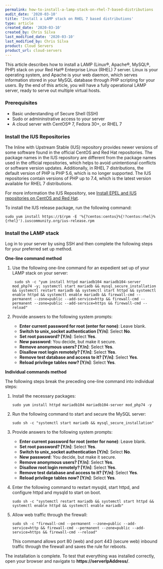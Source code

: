 ```yaml
---
permalink: how-to-install-a-lamp-stack-on-rhel-7-based-distributions
audit_date: '2020-03-10'
title: 'Install a LAMP stack on RHEL 7 based distributions'
type: article
created_date: '2020-03-10'
created_by: Chris Silva
last_modified_date: '2020-03-10'
last_modified_by: Chris Silva
product: Cloud Servers
product_url: cloud-servers
---
```


This article describes how to install a LAMP (Linux&reg;, Apache&reg;, MySQL&reg;, PHP) stack
on your Red Hat&reg; Enterprise Linux (RHEL) 7 server. Linux is your operating
system, and Apache is your web daemon, which serves information
stored in your MySQL database through PHP scripting for your users. By
the end of this article, you will have a fully operational LAMP server,
ready to serve out multiple virtual hosts.

### Prerequisites

- Basic understanding of Secure Shell (SSH)
- Sudo or admininstrative access to your server
- A cloud server with CentOS&reg; 7, Fedora 30+, or RHEL 7

### Install the IUS Repositories

The Inline with Upstream Stable (IUS) repository provides newer versions of some software
found in the official CentOS and Red Hat repositories. The package names in the IUS
repository are different from the package names used in the official repositories, which
helps to avoid unintentional conflicts or software version updates. Additionally, in RHEL 7
distributions, the default version of PHP is PHP 5.6, which is no longer supported.
The IUS repositories contain versions of PHP up to 7.4, which is the latest 
version available for RHEL 7 distributions.

For more information the IUS Repository, see [Install EPEL and IUS repositories on CentOS and Red Hat](https://docs-ospc.rackspace.com/support/how-to/cloud-servers/install-epel-and-additional-repositories-on-centos-and-red-hat).

To install the IUS release package, run the following command:

    sudo yum install https://$(rpm -E '%{?centos:centos}%{!?centos:rhel}%{rhel}').iuscommunity.org/ius-release.rpm

### Install the LAMP stack

Log in to your server by using SSH and then complete the following steps for
your preferred set up method.

**One-line command method**

1. Use the following one-line command for an expedient set up of your LAMP stack on your server:

        sudo sh -c "yum install httpd mariadb104 mariadb104-server mod_php74 -y; systemctl start mariadb && mysql_secure_installation && systemctl restart mariadb && systemctl start httpd && systemctl enable httpd && systemctl enable mariadb && firewall-cmd --permanent --zone=public --add-service=http && firewall-cmd --permanent --zone=public --add-service=https && firewall-cmd --reload"
        
2.  Provide answers to the following system prompts:

    - **Enter current password for root (enter for none)**: Leave blank.
    - **Switch to unix_socket authentication [Y/n]**: Select **No**.
    - **Set root password? [Y/n]**: Select **Yes**.
    - **New password**: You decide, but make it secure.
    - **Remove anonymous users? [Y/n]**: Select **Yes**.
    - **Disallow root login remotely? [Y/n]**: Select **Yes**.
    - **Remove test database and access to it? [Y/n]**: Select **Yes**.
    - **Reload privilege tables now? [Y/n]**: Select **Yes**.


 **Individual commands method**

The following steps break the preceding one-line command into individual
steps:

1.  Install the necessary packages:

        sudo yum install httpd mariadb104 mariadb104-server mod_php74 -y
        
2.  Run the following command to start and secure the MySQL server:

        sudo sh -c "systemctl start mariadb && mysql_secure_installation"
        
3.  Provide answers to the following system prompts:

    - **Enter current password for root (enter for none)**: Leave blank.
    - **Set root password? [Y/n]**: Select **Yes**.
    - **Switch to unix_socket authentication [Y/n]**: Select **No**.    
    - **New password**: You decide, but make it secure.
    - **Remove anonymous users? [Y/n]**: Select **Yes**.
    - **Disallow root login remotely? [Y/n]**: Select **Yes**.
    - **Remove test database and access to it? [Y/n]**: Select **Yes**.
    - **Reload privilege tables now? [Y/n]**: Select **Yes**.
    
4.  Enter the following command to restart mysqld, start httpd, and
    configure httpd and mysqld to start on boot.
    
        sudo sh -c "systemctl restart mariadb && systemctl start httpd && systemctl enable httpd && systemctl enable mariadb"
        
5.  Allow web traffic through the firewall:
    
        sudo sh -c "firewall-cmd --permanent --zone=public --add-service=http && firewall-cmd --permanent --zone=public --add-service=https && firewall-cmd --reload"
        
    This command allows port 80 (web) and port 443 (secure web) inbound traffic through
    the firewall and saves the rule for reboots.

The installation is complete. To test that everything was installed correctly, open your
browser and navigate to **https://serverIpAddress/**.
